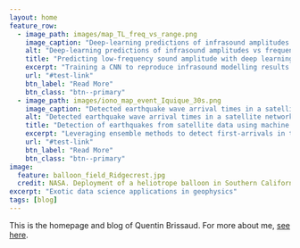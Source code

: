```yaml
---
layout: home
feature_row:
  - image_path: images/map_TL_freq_vs_range.png
    image_caption: "Deep-learning predictions of infrasound amplitudes vs frequency and range"
    alt: "Deep-learning predictions of infrasound amplitudes vs frequency and range"
    title: "Predicting low-frequency sound amplitude with deep learning"
    excerpt: "Training a CNN to reproduce infrasound modelling results."
	url: "#test-link"
    btn_label: "Read More"
    btn_class: "btn--primary"
  - image_path: images/iono_map_event_Iquique_30s.png
    image_caption: "Detected earthquake wave arrival times in a satellite network"
    alt: "Detected earthquake wave arrival times in a satellite network"
    title: "Detection of earthquakes from satellite data using machine learning"
    excerpt: "Leveraging ensemble methods to detect first-arrivals in the high atmosphere."
    url: "#test-link"
    btn_label: "Read More"
    btn_class: "btn--primary"
image:
  feature: balloon_field_Ridgecrest.jpg
  credit: NASA. Deployment of a heliotrope balloon in Southern California after the 2019 Ridgecrest earthquake.
excerpt: "Exotic data science applications in geophysics"
tags: [blog]
---
```


This is the homepage and blog of Quentin Brissaud. For more about me, <a href="/about" style="text-decoration: underline">see here</a>.